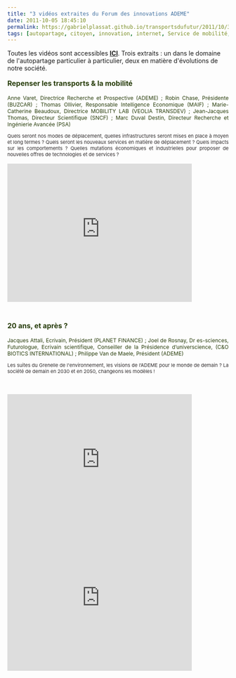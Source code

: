 ```yaml
---
title: "3 vidéos extraites du Forum des innovations ADEME"
date: 2011-10-05 18:45:10
permalink: https://gabrielplassat.github.io/transportsdufutur/2011/10/3-videos-extraites-du-forum-des-innovations-ademe.html
tags: [autopartage, citoyen, innovation, internet, Service de mobilité, transition générationnelle]
---
```


<p>Toutes les vidéos sont accessibles <a href="http://extranet.bca.le-public-systeme.fr/img/ADEME/VIDEO/VIDEO_ADEME.html" target="_blank"><strong>ICI</strong></a>. Trois extraits : un dans le domaine de l'autopartage particulier à particulier, deux en matière d'évolutions de notre société.</p> <p style="font-size: 16px; color: #283d0b; text-align: justify;"><strong>Repenser les transports & la mobilité</strong></p> <p style="font-size: 12px; color: #283d0b; text-align: justify;">Anne  Varet, Directrice Recherche et Prospective (ADEME) ; Robin Chase,  Présidente (BUZCAR) ; Thomas Ollivier, Responsable Intelligence  Economique (MAIF) ; Marie-Catherine Beaudoux, Directrice MOBILITY LAB  (VEOLIA TRANSDEV) ; Jean-Jacques Thomas, Directeur Scientifique (SNCF) ;  Marc Duval Destin, Directeur Recherche et Ingénierie Avancée (PSA)</p> <p style="font-size: 11px; color: #2e2a2b; text-align: justify;">Quels seront nos  modes de déplacement, quelles infrastructures seront mises en place à  moyen et long termes ? Quels seront les nouveaux services en matière de  déplacement ? Quels impacts sur les comportements ? Quelles mutations  économiques et industrielles pour proposer de nouvelles offres de  technologies et de services ?</p> <p><iframe frameborder="0" height="315" src="http://www.youtube.com/embed/blM4xddLTZU" width="420"></iframe></p> <p style="font-size: 11px; color: #2e2a2b;"> </p> <p style="font-size: 16px; color: #283d0b; text-align: justify;"><strong>20 ans, et après ?</strong></p> <p style="font-size: 12px; color: #283d0b; text-align: justify;">Jacques  Attali, Ecrivain, Président (PLANET FINANCE) ; Joel de Rosnay, Dr  es-sciences, Futurologue, Ecrivain scientifique, Conseiller de la  Présidence d’universcience, (C&O BIOTICS INTERNATIONAL) ; Philippe  Van de Maele, Président (ADEME)</p> <p style="font-size: 11px; color: #2e2a2b; text-align: justify;">Les suites du  Grenelle de l'environnement, les visions de l’ADEME pour le monde de  demain ? La société de demain en 2030 et en 2050, changeons les modèles !</p> <p> </p> <p><iframe frameborder="0" height="315" src="http://www.youtube.com/embed/EyQvxEP-6fM" width="420"></iframe> <iframe frameborder="0" height="315" src="http://www.youtube.com/embed/GyUr2QuyU9M" width="420"></iframe></p>

